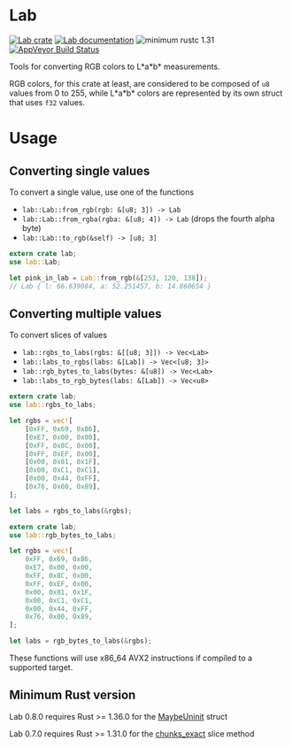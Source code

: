 # Lab

[![Lab crate](https://img.shields.io/crates/v/lab.svg)](https://crates.io/crates/lab)
[![Lab documentation](https://docs.rs/lab/badge.svg)](https://docs.rs/lab)
![minimum rustc 1.31](https://img.shields.io/badge/rustc-1.36+-red.svg)
[![AppVeyor Build Status](https://ci.appveyor.com/api/projects/status/github/TooManyBees/lab?branch=master&svg=true)](https://ci.appveyor.com/project/TooManyBees/lab)

Tools for converting RGB colors to L\*a\*b\* measurements.

RGB colors, for this crate at least, are considered to be composed of `u8`
values from 0 to 255, while L\*a\*b\* colors are represented by its own struct
that uses `f32` values.

# Usage

## Converting single values

To convert a single value, use one of the functions

* `lab::Lab::from_rgb(rgb: &[u8; 3]) -> Lab`
* `lab::Lab::from_rgba(rgba: &[u8; 4]) -> Lab` (drops the fourth alpha byte)
* `lab::Lab::to_rgb(&self) -> [u8; 3]`

```rust
extern crate lab;
use lab::Lab;

let pink_in_lab = Lab::from_rgb(&[253, 120, 138]);
// Lab { l: 66.639084, a: 52.251457, b: 14.860654 }
```

## Converting multiple values

To convert slices of values

* `lab::rgbs_to_labs(rgbs: &[[u8; 3]]) -> Vec<Lab>`
* `lab::labs_to_rgbs(labs: &[Lab]) -> Vec<[u8; 3]>`
* `lab::rgb_bytes_to_labs(bytes: &[u8]) -> Vec<Lab>`
* `lab::labs_to_rgb_bytes(labs: &[Lab]) -> Vec<u8>`

```rust
extern crate lab;
use lab::rgbs_to_labs;

let rgbs = vec![
    [0xFF, 0x69, 0xB6],
    [0xE7, 0x00, 0x00],
    [0xFF, 0x8C, 0x00],
    [0xFF, 0xEF, 0x00],
    [0x00, 0x81, 0x1F],
    [0x00, 0xC1, 0xC1],
    [0x00, 0x44, 0xFF],
    [0x76, 0x00, 0x89],
];

let labs = rgbs_to_labs(&rgbs);
```

```rust
extern crate lab;
use lab::rgb_bytes_to_labs;

let rgbs = vec![
    0xFF, 0x69, 0xB6,
    0xE7, 0x00, 0x00,
    0xFF, 0x8C, 0x00,
    0xFF, 0xEF, 0x00,
    0x00, 0x81, 0x1F,
    0x00, 0xC1, 0xC1,
    0x00, 0x44, 0xFF,
    0x76, 0x00, 0x89,
];

let labs = rgb_bytes_to_labs(&rgbs);
```

These functions will use x86_64 AVX2 instructions if compiled to a supported target.

## Minimum Rust version

Lab 0.8.0 requires Rust >= 1.36.0 for the [MaybeUninit](https://doc.rust-lang.org/std/mem/union.MaybeUninit.html) struct

Lab 0.7.0 requires Rust >= 1.31.0 for the [chunks_exact](https://doc.rust-lang.org/std/primitive.slice.html#method.chunks_exact) slice method
